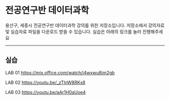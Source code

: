 전공연구반 데이터과학
===================
용산구, 세종시 전공연구반 데이터과학 강의를 위한 저장소입니다.
저장소에서 강의자료 및 실습자료 파일을 다운로드 받을 수 있습니다.
실습은 아래의 링크를 눌러 진행해주세요

----------
실습
-------------

LAB 01
https://mix.office.com/watch/j4wxwu8im2gb

LAB 02
https://youtu.be/_zTlnW8RKs8

LAB 03
https://youtu.be/aAr1H0aUoe4
